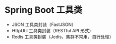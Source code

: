 # Spring Boot 工具类

- JSON 工具类封装（FastJSON）
- HttpUtil 工具类封装（RESTful API 形式）
- Redis 工具类封装（Jedis，集群不常用，自行处理）